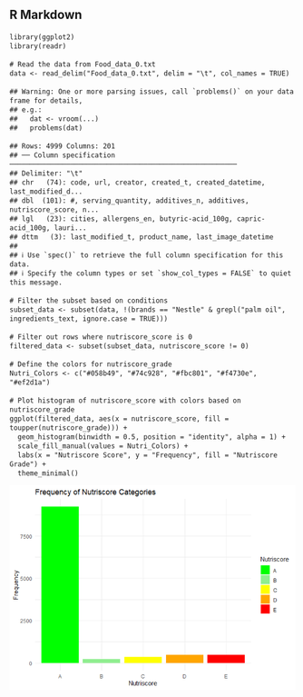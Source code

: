 ## R Markdown

    library(ggplot2)
    library(readr)

    # Read the data from Food_data_0.txt
    data <- read_delim("Food_data_0.txt", delim = "\t", col_names = TRUE)

    ## Warning: One or more parsing issues, call `problems()` on your data frame for details,
    ## e.g.:
    ##   dat <- vroom(...)
    ##   problems(dat)

    ## Rows: 4999 Columns: 201
    ## ── Column specification ────────────────────────────────────────────────────────
    ## Delimiter: "\t"
    ## chr   (74): code, url, creator, created_t, created_datetime, last_modified_d...
    ## dbl  (101): #, serving_quantity, additives_n, additives, nutriscore_score, n...
    ## lgl   (23): cities, allergens_en, butyric-acid_100g, capric-acid_100g, lauri...
    ## dttm   (3): last_modified_t, product_name, last_image_datetime
    ## 
    ## ℹ Use `spec()` to retrieve the full column specification for this data.
    ## ℹ Specify the column types or set `show_col_types = FALSE` to quiet this message.

    # Filter the subset based on conditions
    subset_data <- subset(data, !(brands == "Nestle" & grepl("palm oil", ingredients_text, ignore.case = TRUE)))

    # Filter out rows where nutriscore_score is 0
    filtered_data <- subset(subset_data, nutriscore_score != 0)

    # Define the colors for nutriscore_grade
    Nutri_Colors <- c("#058b49", "#74c928", "#fbc801", "#f4730e", "#ef2d1a")

    # Plot histogram of nutriscore_score with colors based on nutriscore_grade
    ggplot(filtered_data, aes(x = nutriscore_score, fill = toupper(nutriscore_grade))) +
      geom_histogram(binwidth = 0.5, position = "identity", alpha = 1) +
      scale_fill_manual(values = Nutri_Colors) +
      labs(x = "Nutriscore Score", y = "Frequency", fill = "Nutriscore Grade") +
      theme_minimal()

![](neopolyglot_files/figure-markdown_strict/unnamed-chunk-1-1.png)
